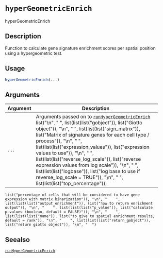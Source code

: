 # `hyperGeometricEnrich`

hyperGeometricEnrich


## Description

Function to calculate gene signature enrichment scores per spatial position using a hypergeometric test.


## Usage

```r
hyperGeometricEnrich(...)
```


## Arguments

Argument      |Description
------------- |----------------
`...`     |      Arguments passed on to [`runHyperGeometricEnrich`](#runhypergeometricenrich)   list("\n", "    ", list(list(list("gobject")), list("Giotto object")), "\n", "    ", list(list(list("sign_matrix")), list("Matrix of signature genes for each cell type / process")), "\n", "    ", list(list(list("expression_values")), list("expression values to use")), "\n", "    ", list(list(list("reverse_log_scale")), list("reverse expression values from log scale")), "\n", "    ", list(list(list("logbase")), list("log base to use if reverse_log_scale = TRUE")), "\n", "    ", list(list(list("top_percentage")), 
    list("percentage of cells that will be considered to have gene expression with matrix binarization")), "\n", "    ", list(list(list("output_enrichment")), list("how to return enrichment output")), "\n", "    ", list(list(list("p_value")), list("calculate p-values (boolean, default = FALSE)")), "\n", "    ", list(list(list("name")), list("to give to spatial enrichment results, default = rank")), "\n", "    ", list(list(list("return_gobject")), list("return giotto object")), "\n", "  ")


## Seealso

[`runHyperGeometricEnrich`](#runhypergeometricenrich)



